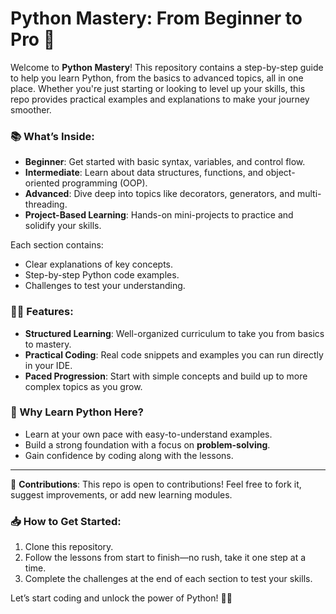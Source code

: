 # Python Mastery: From Beginner to Pro 🚀

Welcome to **Python Mastery**! This repository contains a step-by-step guide to help you learn Python, from the basics to advanced topics, all in one place. Whether you're just starting or looking to level up your skills, this repo provides practical examples and explanations to make your journey smoother.

### 📚 What’s Inside:
- **Beginner**: Get started with basic syntax, variables, and control flow.
- **Intermediate**: Learn about data structures, functions, and object-oriented programming (OOP).
- **Advanced**: Dive deep into topics like decorators, generators, and multi-threading.
- **Project-Based Learning**: Hands-on mini-projects to practice and solidify your skills.
  
Each section contains:
- Clear explanations of key concepts.
- Step-by-step Python code examples.
- Challenges to test your understanding.
  
### 🧑‍💻 Features:
- **Structured Learning**: Well-organized curriculum to take you from basics to mastery.
- **Practical Coding**: Real code snippets and examples you can run directly in your IDE.
- **Paced Progression**: Start with simple concepts and build up to more complex topics as you grow.

### 🎯 Why Learn Python Here?
- Learn at your own pace with easy-to-understand examples.
- Build a strong foundation with a focus on **problem-solving**.
- Gain confidence by coding along with the lessons.

---

🔧 **Contributions**: This repo is open to contributions! Feel free to fork it, suggest improvements, or add new learning modules.

### 📥 How to Get Started:
1. Clone this repository.
2. Follow the lessons from start to finish—no rush, take it one step at a time.
3. Complete the challenges at the end of each section to test your skills.

Let’s start coding and unlock the power of Python! 🐍💡
